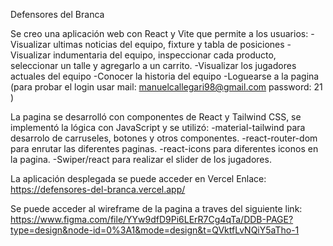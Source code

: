 Defensores del Branca

Se creo una aplicación web con React y Vite que permite a los usuarios:
-Visualizar ultimas noticias del equipo, fixture y tabla de posiciones
-Visualizar indumentaria del equipo, inspeccionar cada producto, seleccionar un talle y agregarlo a un carrito.
-Visualizar los jugadores actuales del equipo
-Conocer la historia del equipo
-Loguearse a la pagina (para probar el login usar mail: manuelcallegari98@gmail.com  password: 21 )

La pagina se desarrolló con componentes de React y Tailwind CSS, se implementó la lógica con JavaScript y se utilizó:
-material-tailwind para desarrolo de carruseles, botones y otros componentes.
-react-router-dom para enrutar las diferentes paginas.
-react-icons para diferentes iconos en la pagina.
-Swiper/react para realizar el slider de los jugadores.

La aplicación desplegada se puede acceder en Vercel
Enlace: https://defensores-del-branca.vercel.app/

Se puede acceder al wireframe de la pagina a traves del siguiente link: https://www.figma.com/file/YYw9dfD9Pi6LErR7Cg4qTa/DDB-PAGE?type=design&node-id=0%3A1&mode=design&t=QVktfLvNQiY5aTho-1
